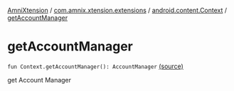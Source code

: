 [AmniXtension](../../index.md) / [com.amnix.xtension.extensions](../index.md) / [android.content.Context](index.md) / [getAccountManager](./get-account-manager.md)

# getAccountManager

`fun Context.getAccountManager(): AccountManager` [(source)](https://github.com/AmniX/AmniXTension/tree/master/AmniXtension/src/main/java/com/amnix/xtension/extensions/ContextExtension.kt#L588)

get Account Manager

